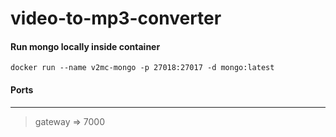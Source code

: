# video-to-mp3-converter

#### Run mongo locally inside container
```
docker run --name v2mc-mongo -p 27018:27017 -d mongo:latest
```

#### Ports

----------

>gateway => 7000